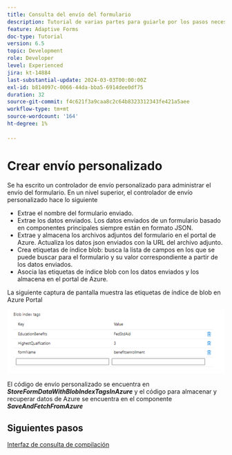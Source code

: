 ```yaml
---
title: Consulta del envío del formulario
description: Tutorial de varias partes para guiarle por los pasos necesarios para consultar los envíos de formularios almacenados en Azure Portal
feature: Adaptive Forms
doc-type: Tutorial
version: 6.5
topic: Development
role: Developer
level: Experienced
jira: kt-14884
last-substantial-update: 2024-03-03T00:00:00Z
exl-id: b814097c-0066-44da-bba5-6914dee0df75
duration: 32
source-git-commit: f4c621f3a9caa8c2c64b8323312343fe421a5aee
workflow-type: tm+mt
source-wordcount: '164'
ht-degree: 1%

---
```


# Crear envío personalizado

Se ha escrito un controlador de envío personalizado para administrar el envío del formulario. En un nivel superior, el controlador de envío personalizado hace lo siguiente

* Extrae el nombre del formulario enviado.
* Extrae los datos enviados. Los datos enviados de un formulario basado en componentes principales siempre están en formato JSON.
* Extrae y almacena los archivos adjuntos del formulario en el portal de Azure. Actualiza los datos json enviados con la URL del archivo adjunto.
* Crea etiquetas de índice blob: busca la lista de campos en los que se puede buscar para el formulario y su valor correspondiente a partir de los datos enviados.
* Asocia las etiquetas de índice blob con los datos enviados y los almacena en el portal de Azure.

La siguiente captura de pantalla muestra las etiquetas de índice de blob en Azure Portal

![blob-index-tags](assets/blob-index-tags.png)

El código de envío personalizado se encuentra en **_StoreFormDataWithBlobIndexTagsInAzure_** y el código para almacenar y recuperar datos de Azure se encuentra en el componente **_SaveAndFetchFromAzure_**

## Siguientes pasos

[Interfaz de consulta de compilación](./part3.md)
